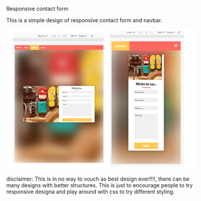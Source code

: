 
Responsive contact form

This is a simple design of responsive contact form and navbar.

![Screenshot](c_responsive.PNG)


disclaimer: This is in no way to vouch as best design ever!!!!, there can be many designs with better structures. 
This is just to encourage people to try responsive designa and play around with css to try different styling. 
